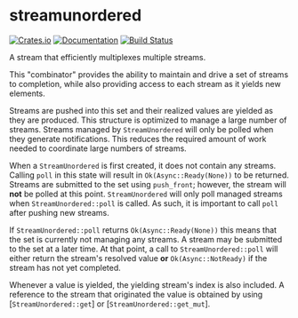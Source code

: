 # streamunordered

[![Crates.io](https://img.shields.io/crates/v/streamunordered.svg)](https://crates.io/crates/streamunordered)
[![Documentation](https://docs.rs/streamunordered/badge.svg)](https://docs.rs/streamunordered/)
[![Build Status](https://travis-ci.org/jonhoo/streamunordered.svg?branch=master)](https://travis-ci.org/jonhoo/streamunordered)

A stream that efficiently multiplexes multiple streams.

This "combinator" provides the ability to maintain and drive a set of streams to completion,
while also providing access to each stream as it yields new elements.

Streams are pushed into this set and their realized values are yielded as they are produced.
This structure is optimized to manage a large number of streams. Streams managed by
`StreamUnordered` will only be polled when they generate notifications. This reduces the
required amount of work needed to coordinate large numbers of streams.

When a `StreamUnordered` is first created, it does not contain any streams. Calling `poll` in
this state will result in `Ok(Async::Ready(None))` to be returned. Streams are submitted to the
set using `push_front`; however, the stream will **not** be polled at this point. `StreamUnordered`
will only poll managed streams when `StreamUnordered::poll` is called. As such, it is important
to call `poll` after pushing new streams.

If `StreamUnordered::poll` returns `Ok(Async::Ready(None))` this means that the set is
currently not managing any streams. A stream may be submitted to the set at a later time. At
that point, a call to `StreamUnordered::poll` will either return the stream's resolved value
**or** `Ok(Async::NotReady)` if the stream has not yet completed.

Whenever a value is yielded, the yielding stream's index is also included. A reference to the
stream that originated the value is obtained by using [`StreamUnordered::get`] or
[`StreamUnordered::get_mut`].
